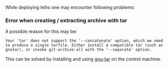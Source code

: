 While deploying leihs one may encounter following problems:
### Error when creating / extracting archive with tar 

A possible reason for this may be:
```
Your 'tar' does not support the '--concatenate' option, which we need
to produce a single tarfile. Either install a compatible tar (such as
gnutar), or invoke git-archive-all with the '--separate' option.
``` 
This can be solved by installing and using [gnu-tar](https://www.gnu.org/software/tar/) on the control machine.